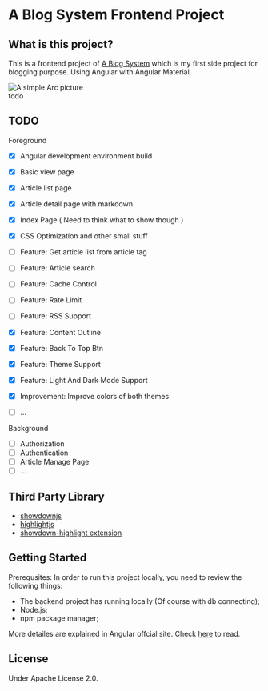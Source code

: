 # A Blog System Frontend Project

## What is this project?
This is a frontend project of [A Blog System](https://github.com/ordinarylq/a-blog-system) which is my first side project for blogging purpose. Using Angular with Angular Material. 

![A simple Arc picture]()  
todo

## TODO
Foreground
- [X] Angular development environment build
- [X] Basic view page
- [X] Article list page
- [X] Article detail page with markdown
- [X] Index Page ( Need to think what to show though )
- [X] CSS Optimization and other small stuff
- [ ] Feature: Get article list from article tag 
- [ ] Feature: Article search
- [ ] Feature: Cache Control
- [ ] Feature: Rate Limit
- [ ] Feature: RSS Support
- [X] Feature: Content Outline
- [X] Feature: Back To Top Btn
- [X] Feature: Theme Support
- [X] Feature: Light And Dark Mode Support
- [X] Improvement: Improve colors of both themes
- [ ] ...


Background
- [ ] Authorization
- [ ] Authentication
- [ ] Article Manage Page
- [ ] ...

## Third Party Library
* [showdownjs](https://github.com/showdownjs/showdown)
* [highlightjs](https://github.com/highlightjs/highlight.js)
* [showdown-highlight extension](https://github.com/Bloggify/showdown-highlight)

## Getting Started
Prerequsites: 
In order to run this project locally, you need to review the following things: 
* The backend project has running locally (Of course with db connecting);
* Node.js;
* npm package manager;  

More detailes are explained in Angular offcial site. Check [here](https://angular.io/guide/setup-local#prerequisites) to read.


## License
Under Apache License 2.0.

